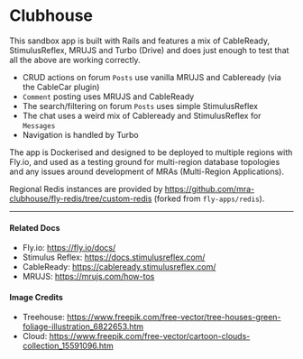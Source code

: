 # Clubhouse

This sandbox app is built with Rails and features a mix of CableReady, StimulusReflex, MRUJS and Turbo (Drive) and does just enough to test that all the above are working correctly.

- CRUD actions on forum `Posts` use vanilla MRUJS and Cableready (via the CableCar plugin)
- `Comment` posting uses MRUJS and CableReady
- The search/filtering on forum `Posts` uses simple StimulusReflex
- The chat uses a weird mix of Cableready and StimulusReflex for `Messages`
- Navigation is handled by Turbo

The app is Dockerised and designed to be deployed to multiple regions with Fly.io, and used as a testing ground for multi-region database topologies and any issues around development of MRAs (Multi-Region Applications).

Regional Redis instances are provided by https://github.com/mra-clubhouse/fly-redis/tree/custom-redis (forked from `fly-apps/redis`).

----------------------------------

#### Related Docs
- Fly.io: https://fly.io/docs/
- Stimulus Reflex: https://docs.stimulusreflex.com/
- CableReady: https://cableready.stimulusreflex.com/
- MRUJS: https://mrujs.com/how-tos

#### Image Credits
- Treehouse: https://www.freepik.com/free-vector/tree-houses-green-foliage-illustration_6822653.htm
- Cloud: https://www.freepik.com/free-vector/cartoon-clouds-collection_15591096.htm
